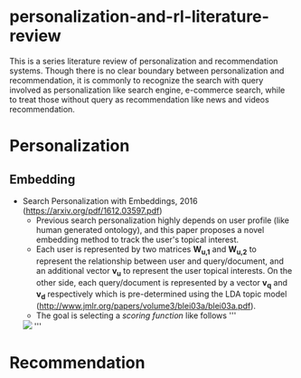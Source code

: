 # personalization-and-rl-literature-review
This is a series literature review of personalization and recommendation systems. Though there is no clear boundary between personalization and recommendation, it is commonly to recognize the search with query involved as personalization like search engine, e-commerce search, while to treat those without query as recommendation like news and videos recommendation.

# Personalization

## Embedding
- Search Personalization with Embeddings, 2016 (https://arxiv.org/pdf/1612.03597.pdf)
   - Previous search personalization highly depends on user profile (like human generated ontology), and this paper proposes a novel embedding method to track the user's topical interest.
   - Each user is represented by two matrices **W<sub>u,1</sub>** and **W<sub>u,2</sub>** to represent the relationship between user and query/document, and an additional vector **v<sub>u</sub>** to represent the user topical interests. On the other side, each query/document is represented by a vector **v<sub>q</sub>** and **v<sub>d</sub>** respectively which is pre-determined using the LDA topic model (http://www.jmlr.org/papers/volume3/blei03a/blei03a.pdf).
   - The goal is selecting a *scoring function* like follows
   '''
   <img src="https://render.githubusercontent.com/render/math?math=f(q, u, d) = ||W_{u,1}v_{q} + v_{u} + W_{u,2}v_{d}||_{l_2}">
   '''


# Recommendation

